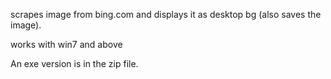 scrapes image from bing.com and displays it as desktop bg (also saves the image).

works with win7 and above

An exe version is in the zip file.  
